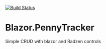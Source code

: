 [![Build Status](https://mitko100.visualstudio.com/PennyTracker/_apis/build/status/mitko100.Blazor.PennyTracker?branchName=master)](https://mitko100.visualstudio.com/PennyTracker/_build/latest?definitionId=5&branchName=master)

# Blazor.PennyTracker
Simple CRUD with blazor and Radzen controls
